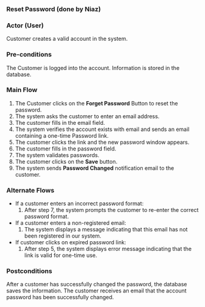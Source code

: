 ### Reset Password (done by Niaz)

### Actor (User)
Customer creates a valid account in the system.

### Pre-conditions
The Customer is logged into the account. Information is stored in the database. 

### Main Flow
1. The Customer clicks on the **Forget Password** Button to reset the password.
2. The system asks the customer to enter an email address.  
3. The customer fills in the email field.
4. The system verifies the account exists with email and sends an email containing a one-time Password link.
5. The customer clicks the link and the new password window appears.
6. The customer fills in the password field.
7. The system validates passwords.
8. The customer clicks on the **Save** button.
9. The system sends **Password Changed** notification email to the customer. 


### Alternate Flows
* If a customer enters an incorrect password format:
    1. After step 7, the system prompts the customer to re-enter the correct password format.
* If a customer enters a non-registered email:
   1. The system displays a message indicating that this email has not been registered in our system.
* If customer clicks on expired password link:
   1.  After step 5, the system displays error message indicating that the link is valid for one-time use.
   
### Postconditions
After a customer has successfully changed the password, the database saves the information. The customer receives an email that the account password has been successfully changed.
